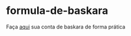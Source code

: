 # formula-de-baskara
Faça <a href="https//kaiozynn.github.io/formula-de-baskara/">aqui</a> sua conta de baskara de forma prática
